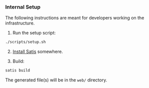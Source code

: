 ### Internal Setup

The following instructions are meant for developers working on the infrastructure.

1) Run the setup script:

```bash
./scripts/setup.sh
```

2) [Install Satis](https://github.com/composer/satis#usage) somewhere.

3) Build:

```bash
satis build
```

The generated file(s) will be in the `web/` directory.
